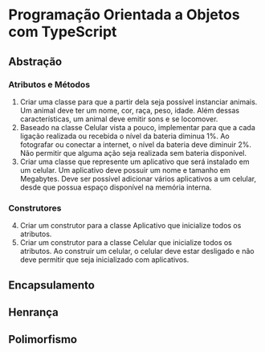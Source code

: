 # Programação Orientada a Objetos com TypeScript

## Abstração

### Atributos e Métodos
1. Criar uma classe para que a partir dela seja possível instanciar animais. Um animal deve ter um nome, cor, raça, peso, idade. Além dessas características, um animal deve emitir sons e se locomover.
2. Baseado na classe Celular vista a pouco, implementar para que a cada ligação realizada ou recebida o nível da bateria diminua 1%. Ao fotografar ou conectar a internet, o nível da bateria deve diminuir 2%. Não permitir que alguma ação seja realizada sem bateria disponível.
3. Criar uma classe que represente um aplicativo que será instalado em um celular. Um aplicativo deve possuir um nome e tamanho em Megabytes. Deve ser possível adicionar vários aplicativos a um celular, desde que possua espaço disponível na memória interna.

### Construtores
4. Criar um construtor para a classe Aplicativo que inicialize todos os atributos.
5. Criar um construtor para a classe Celular que inicialize todos os atributos. Ao construir um celular, o celular deve estar desligado e não deve permitir que seja inicializado com aplicativos.

## Encapsulamento

## Henrança

## Polimorfismo
